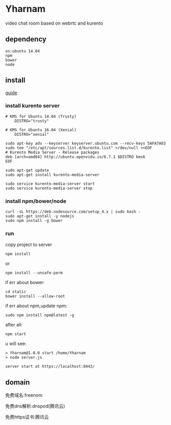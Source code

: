 # Yharnam

video chat room based on webrtc and kurento

## dependency

	os:ubuntu 14.04
	npm
	bower
	node
	
## install

[guide](http://doc-kurento.readthedocs.io/en/stable/user/installation.html)

### install kurento server

	# KMS for Ubuntu 14.04 (Trusty)
		DISTRO="trusty"
		
	# KMS for Ubuntu 16.04 (Xenial)
		DISTRO="xenial"		
	
	sudo apt-key adv --keyserver keyserver.ubuntu.com --recv-keys 5AFA7A83
	sudo tee "/etc/apt/sources.list.d/kurento.list" >/dev/null <<EOF
	# Kurento Media Server - Release packages
	deb [arch=amd64] http://ubuntu.openvidu.io/6.7.1 $DISTRO kms6
	EOF
	
	sudo apt-get update
	sudo apt-get install kurento-media-server
	
	sudo service kurento-media-server start
	sudo service kurento-media-server stop
	
### install npm/bower/node
	
	curl -sL https://deb.nodesource.com/setup_4.x | sudo bash -
	sudo apt-get install -y nodejs
	sudo npm install -g bower
	
### run

copy project to server
	
	npm install

or

	npm install --unsafe-perm

if err about bower:

	cd static
	bower install --allow-root
		
if err about npm,update npm:
	
	sudo npm install npm@latest -g

after all:

	npm start
	
u will see:

	> Yharnam@1.0.0 start /home/Yharnam
	> node server.js

	server start at https://localhost:8443/
	
## domain

免费域名:freenom

免费dns解析:dnspod(腾讯云)

免费https证书:腾讯云
	
	